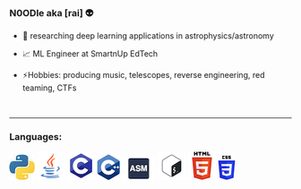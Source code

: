 ### N0ODle aka [rai] 👽

- 🔭 researching deep learning applications in astrophysics/astronomy

- 📈 ML Engineer at SmartnUp EdTech

- ⚡️Hobbies: producing music, telescopes, reverse engineering, red teaming, CTFs


<br />

---

### Languages:


![Python](docs/python.jpeg)
![jav](docs/java.png)
![C](docs/C.png)
![C++](docs/C++.png)
![assembly](docs/assembly.jpeg)
![bash](docs/bash.png)
![html](docs/html.png)
![css](docs/css.png)





